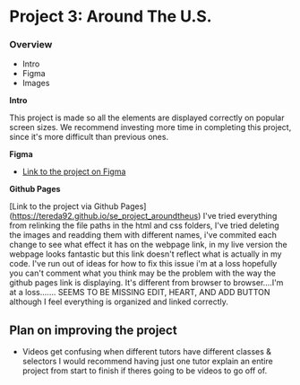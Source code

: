 # Project 3: Around The U.S.

### Overview

- Intro
- Figma
- Images

**Intro**

This project is made so all the elements are displayed correctly on popular screen sizes. We recommend investing more time in completing this project, since it's more difficult than previous ones.

**Figma**

- [Link to the project on Figma](https://www.figma.com/file/ii4xxsJ0ghevUOcssTlHZv/Sprint-3%3A-Around-the-US?node-id=0%3A1)

**Github Pages**

[Link to the project via Github Pages] (https://tereda92.github.io/se_project_aroundtheus) I've tried everything from relinking the file paths in the html and css folders, I've tried deleting the images and readding them with different names, i've commited each change to see what effect it has on the webpage link, in my live version the webpage looks fantastic but this link doesn't reflect what is actually in my code. I've run out of ideas for how to fix this issue i'm at a loss hopefully you can't comment what you think may be the problem with the way the github pages link is displaying. It's different from browser to browser....I'm at a loss....... SEEMS TO BE MISSING EDIT, HEART, AND ADD BUTTON although I feel everything is organized and linked correctly. 

## Plan on improving the project

- Videos get confusing when different tutors have different classes & selectors I would recommend having just one tutor explain an entire project from start to finish if theres going to be videos to go off of.

